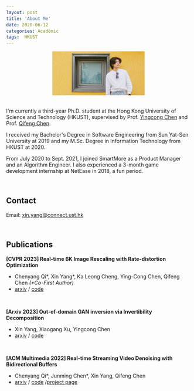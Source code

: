 ```yaml
---
layout: post
title: 'About Me'
date: 2020-06-12
categories: Academic
tags:  HKUST
---
```


<!-- subtitle: 'It's more fun to be a pirate than to join the Navy.' -->

<div align=center>
<img src="/assets/img/selfie.JPG" width="50%"/>  
</div>

<br/>

I'm currently a third-year Ph.D. student at the Hong Kong University of Science and Technology (HKUST), supervised by Prof. [Yingcong Chen](https://www.yingcong.me) and Prof. [Qifeng Chen](https://cqf.io).

I received my Bachelor's Degree in Software Engineering from Sun Yat-Sen University at 2019 and my M.Sc. Degree in Information Technology from HKUST at 2020. 

From July 2020 to Sept. 2021, I joined SmartMore as a Product Manager and an Algorithm Engineer. I also experienced a 3-month game development internship at NetEase in 2018, a fun period.

<br/>

## Contact

Email: [xin.yang@connect.ust.hk](mailto:xin.yang@connect.ust.hk)

<br/>

## Publications

**[CVPR 2023] Real-time 6K Image Rescaling with Rate-distortion Optimization**
  - Chenyang Qi\*, Xin Yang\*, Ka Leong Cheng, Ying-Cong Chen, Qifeng Chen *(\*Co-First Author)*
  - [arxiv](https://arxiv.org/abs/2304.01064) / [code](https://github.com/AbnerVictor/HyperThumbnail)

<br/>

**[Arxiv 2023] Out-of-domain GAN inversion via Invertibility Decomposition**
  - Xin Yang, Xiaogang Xu, Yingcong Chen
  - [arxiv](https://arxiv.org/abs/2212.09262) / [code](https://github.com/AbnerVictor/OOD-GAN-inversion)

<br/>

**[ACM Multimedia 2022] Real-time Streaming Video Denoising with Bidirectional Buffers**
  - Chenyang Qi*, Junming Chen*, Xin Yang, Qifeng Chen 
  - [arxiv](https://arxiv.org/abs/2207.06937) / [code](https://github.com/ChenyangQiQi/BSVD) /[project page](https://chenyangqiqi.github.io/BSVD/index.html)



